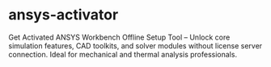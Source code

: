 # ansys-activator
Get Activated ANSYS Workbench Offline Setup Tool – Unlock core simulation features, CAD toolkits, and solver modules without license server connection. Ideal for mechanical and thermal analysis professionals.
